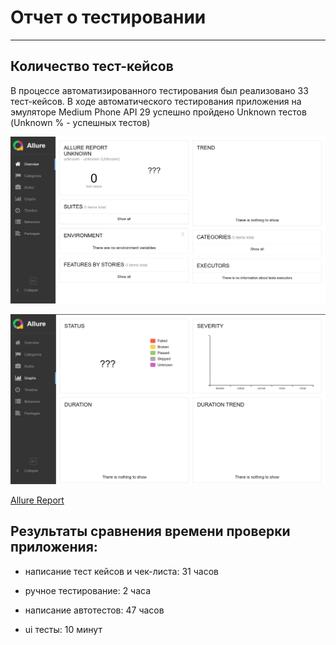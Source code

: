 # Отчет о тестировании

---

## Количество тест-кейсов

В процессе автоматизированного тестирования был реализовано 33 тест-кейсов.
В ходе автоматического тестирования приложения на эмуляторе Medium Phone API 29
успешно пройдено Unknown тестов (Unknown % - успешных тестов)

![](https://github.com/AleksandrMuzhev/qamid-diplom/blob/main/documents/allure-result.jpg)

![](https://github.com/AleksandrMuzhev/qamid-diplom/blob/main/documents/allure-result-diagrams.jpg)

[Allure Report](https://github.com/AleksandrMuzhev/qamid-diplom/blob/main/documents/allure-results.zip)

## Результаты сравнения времени проверки приложения:

- написание тест кейсов и чек-листа: 31 часов
- ручное тестирование: 2 часа

- написание автотестов: 47 часов
- ui тесты: 10 минут
